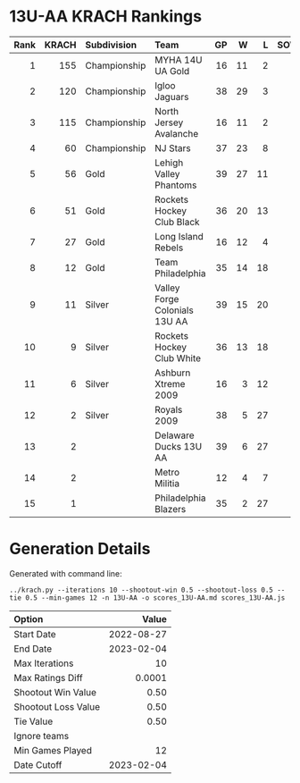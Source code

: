# 13U-AA KRACH Rankings
Rank|KRACH|Subdivision|Team|GP|W|L|SOW|SOL|T|SoS
---:|---:|:---|:---|---:|---:|---:|---:|---:|---:|---:
1|155|Championship|MYHA 14U UA Gold|16|11|2|1|2|0|60
2|120|Championship|Igloo Jaguars|38|29|3|2|4|0|39
3|115|Championship|North Jersey Avalanche|16|11|2|2|1|0|49
4|60|Championship|NJ Stars|37|23|8|1|5|0|51
5|56|Gold|Lehigh Valley Phantoms|39|27|11|1|0|0|48
6|51|Gold|Rockets Hockey Club Black|36|20|13|2|1|0|66
7|27|Gold|Long Island Rebels|16|12|4|0|0|0|11
8|12|Gold|Team Philadelphia|35|14|18|2|1|0|42
9|11|Silver|Valley Forge Colonials 13U AA|39|15|20|2|2|0|40
10|9|Silver|Rockets Hockey Club White|36|13|18|2|3|0|34
11|6|Silver|Ashburn Xtreme 2009|16|3|12|0|1|0|73
12|2|Silver|Royals 2009|38|5|27|3|3|0|31
13|2||Delaware Ducks 13U AA|39|6|27|4|2|0|29
14|2||Metro Militia|12|4|7|1|0|0|5
15|1||Philadelphia Blazers|35|2|27|4|2|0|29
# Generation Details

Generated with command line:
```
../krach.py --iterations 10 --shootout-win 0.5 --shootout-loss 0.5 --tie 0.5 --min-games 12 -n 13U-AA -o scores_13U-AA.md scores_13U-AA.js
```

| Option | Value |
| :----- | ----: |
| Start Date | 2022-08-27 |
| End Date | 2023-02-04 |
| Max Iterations | 10 |
| Max Ratings Diff | 0.0001 |
| Shootout Win Value | 0.50 |
| Shootout Loss Value | 0.50 |
| Tie Value | 0.50 |
| Ignore teams |  |
| Min Games Played | 12 |
| Date Cutoff | 2023-02-04 |

